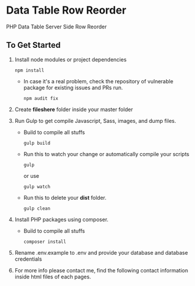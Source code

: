 # Data Table Row Reorder

PHP Data Table Server Side Row Reorder

## To Get Started

1. Install node modules or project dependencies

   ```
   npm install
   ```

   - In case it's a real problem, check the repository of vulnerable package for existing issues and PRs run.
     ```
     npm audit fix
     ```

2. Create **fileshere** folder inside your master folder

3. Run Gulp to get compile Javascript, Sass, images, and dump files.

   - Build to compile all stuffs

     ```
     gulp build
     ```

   - Run this to watch your change or automatically compile your scripts

     ```
     gulp
     ```

     or use

     ```
     gulp watch
     ```

   - Run this to delete your **dist** folder.
     ```
     gulp clean
     ```

4. Install PHP packages using composer.

   - Build to compile all stuffs

     ```
     composer install
     ```

5. Rename .env.example to .env and provide your database and database credentials
6. For more info please contact me, find the following contact information inside html files of each pages.
